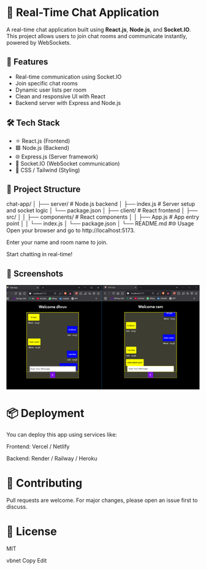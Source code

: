 # 💬 Real-Time Chat Application

A real-time chat application built using **React.js**, **Node.js**, and **Socket.IO**. This project allows users to join chat rooms and communicate instantly, powered by WebSockets.

## 🚀 Features

- Real-time communication using Socket.IO
- Join specific chat rooms
- Dynamic user lists per room
- Clean and responsive UI with React
- Backend server with Express and Node.js

## 🛠 Tech Stack

- ⚛️ React.js (Frontend)
- 🟩 Node.js (Backend)
- 🌐 Express.js (Server framework)
- 🔌 Socket.IO (WebSocket communication)
- 🎨 CSS / Tailwind (Styling)

## 📁 Project Structure

chat-app/
│
├── server/ # Node.js backend
│ ├── index.js # Server setup and socket logic
│ └── package.json
│
├── client/ # React frontend
│ ├── src/
│ │ ├── components/ # React components
│ │ ├── App.js # App entry point
│ │ └── index.js
│ └── package.json
│
└── README.md
#🌐 Usage
Open your browser and go to http://localhost:5173.

Enter your name and room name to join.

Start chatting in real-time!

## 📸 Screenshots

![Chat UI](./28.png)


# 📦 Deployment
You can deploy this app using services like:

Frontend: Vercel / Netlify

Backend: Render / Railway / Heroku

# 🙌 Contributing
Pull requests are welcome. For major changes, please open an issue first to discuss.

# 📄 License
MIT

vbnet
Copy
Edit
